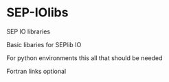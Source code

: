 # SEP-IOlibs



SEP IO libraries

Basic libaries for SEPlib IO

For python environments this all that should be needed

Fortran links optional
